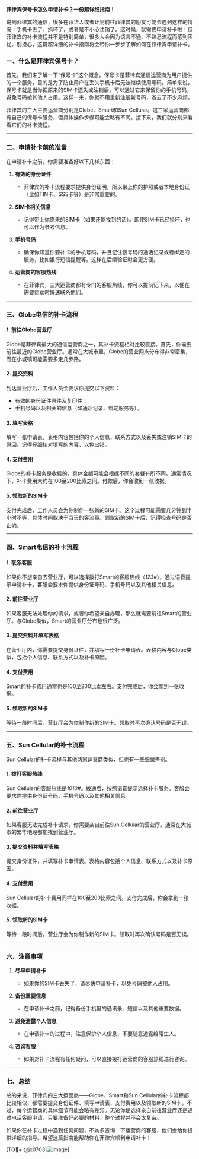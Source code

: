 **菲律宾保号卡怎么申请补卡？一份超详细指南！**

说到菲律宾的通信，很多在菲华人或者计划前往菲律宾的朋友可能会遇到这样的情况：手机卡丢了、损坏了，或者是不小心注销了。这时候，就需要申请补卡啦！但菲律宾的补卡流程并不是特别简单，很多人会因为语言不通、不熟悉流程而感到困扰。别担心，这篇超详细的补卡指南将会带你一步步了解如何在菲律宾申请补卡。

### 一、什么是菲律宾保号卡？

首先，我们来了解一下“保号卡”这个概念。保号卡是菲律宾通信运营商为用户提供的一个服务，目的是为了防止用户在丢失手机卡后无法继续使用号码。简单来说，保号卡就是当你把原来的SIM卡遗失或注销后，可以通过它来保留你的手机号码，避免号码被其他人占用。这样一来，你就不用重新注册新号码，省去了不少麻烦。

菲律宾的三大主要运营商分别是Globe、Smart和Sun Cellular。这三家运营商都有自己的保号卡服务，但具体操作步骤可能会略有不同。接下来，我们就分别来看看它们的补卡流程。

---

### 二、申请补卡前的准备

在申请补卡之前，你需要准备好以下几样东西：

1. **有效的身份证件**  
   - 菲律宾的补卡流程要求提供身份证明，所以带上你的护照或者本地身份证（比如TIN卡、SSS卡等）是非常重要的。
   
2. **SIM卡相关信息**  
   - 记得带上你原来的SIM卡（如果还能找到的话）。即使SIM卡已经损坏，也可以作为参考信息。

3. **手机号码**  
   - 确保你知道你要补卡的手机号码，并且记住该号码的通话记录或者绑定的服务，比如银行短信提醒等。这样在后续验证时会更方便。

4. **运营商的客服热线**  
   - 在菲律宾，三大运营商都有专门的客服热线，你可以提前记下来，以便在需要帮助时快速联系他们。

---

### 三、Globe电信的补卡流程

#### 1. 前往Globe营业厅
Globe是菲律宾最大的通信运营商之一，其补卡流程相对比较直接。首先，你需要前往最近的Globe营业厅。通常在大城市里，Globe的营业网点分布得非常密集，而在小城镇可能需要多走几步路。

#### 2. 提交资料
到达营业厅后，工作人员会要求你提交以下资料：
- 有效的身份证件原件及复印件；
- 手机号码以及相关的信息（如通话记录、绑定服务等）。

#### 3. 填写表格
填写一张申请表，表格内容包括你的个人信息、联系方式以及丢失或注销SIM卡的原因。记得仔细核对填写的内容，以免出错。

#### 4. 支付费用
Globe的补卡服务是收费的，具体金额可能会根据不同的套餐有所不同。通常情况下，补卡费用大约在100至200比索之间。付款后，你会收到一张收据。

#### 5. 领取新的SIM卡
支付完成后，工作人员会为你制作一张新的SIM卡。这个过程可能需要几分钟到半小时不等，具体时间取决于当天的客流量。领取新的SIM卡后，记得检查号码是否正确。

---

### 四、Smart电信的补卡流程

#### 1. 联系客服
如果你不想亲自去营业厅，可以选择拨打Smart的客服热线（*123#*），通过语音提示申请补卡。客服会要求你提供身份证号码、手机号码以及其他相关信息。

#### 2. 前往营业厅
如果客服无法处理你的请求，或者你希望亲自办理，那么就需要前往Smart的营业厅。与Globe类似，Smart的营业厅分布也很广泛。

#### 3. 提交资料并填写表格
在营业厅内，你需要提交身份证件，并填写一份补卡申请表。表格内容与Globe类似，包括个人信息、联系方式以及补卡原因。

#### 4. 支付费用
Smart的补卡费用通常也是100至200比索左右。支付完成后，你会拿到一张收据。

#### 5. 领取新的SIM卡
等待一段时间后，营业厅会为你制作新的SIM卡。领取时再次确认号码是否无误。

---

### 五、Sun Cellular的补卡流程

Sun Cellular的补卡流程与其他两家运营商类似，但也有一些细微差别。

#### 1. 拨打客服热线
Sun Cellular的客服热线是*1010#*。拨通后，按照语音提示选择补卡服务。客服会要求你提供身份证号码、手机号码以及其他相关信息。

#### 2. 前往营业厅
如果客服无法完成补卡请求，你需要亲自前往Sun Cellular的营业厅。通常在大城市的繁华地段都能找到营业厅。

#### 3. 提交资料并填写表格
提交身份证件，并填写补卡申请表。表格内容包括个人信息、联系方式以及补卡原因。

#### 4. 支付费用
Sun Cellular的补卡费用同样在100至200比索之间。支付完成后，你会拿到一张收据。

#### 5. 领取新的SIM卡
等待一段时间后，营业厅会为你制作新的SIM卡。领取时再次确认号码是否无误。

---

### 六、注意事项

1. **尽早申请补卡**  
   - 如果你的SIM卡丢失了，请尽快申请补卡，以免号码被他人占用。

2. **备份重要信息**  
   - 在申请补卡之前，记得备份手机里的通讯录、短信以及其他重要数据。

3. **避免泄露个人信息**  
   - 在申请补卡的过程中，注意保护个人信息，不要随意透露给陌生人。

4. **咨询客服**  
   - 如果对补卡流程有任何疑问，可以直接拨打运营商的客服热线进行咨询。

---

### 七、总结

总的来说，菲律宾的三大运营商——Globe、Smart和Sun Cellular的补卡流程都比较相似，都需要提交身份证件、填写申请表、支付费用以及领取新的SIM卡。不过，每个运营商的具体细节可能会略有差异。无论你是选择亲自前往营业厅还是通过电话客服申请，只要准备好必要的材料，整个过程并不会太复杂。

如果你在补卡过程中遇到任何问题，不妨多咨询一下运营商的客服，他们会给你提供详细的指导。希望这篇指南能帮助你在菲律宾顺利申请补卡！

[TG💪+ @jx0703 ![Image](https://github.com/user-attachments/assets/dbca1d08-cadb-493c-b0ec-ad6f7a83f270)]
